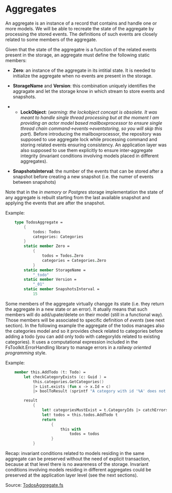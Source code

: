 # Aggregates

An aggregate is an instance of a  record that contains and handle one or more models. We will be able to recreate the state of the aggregate by processing the stored events. The definitions of such events are closely related to some members of the aggregate. 

Given that the state of the aggregatre is a function of the related events present in the storage, an aggregate must define the following static members:

- __Zero__: an instance of the aggregate in its intitial state. 
It is needed to initialize the aggregate when no events are present in the storage.
- __StorageName__ and  __Version__: this combination uniquely identifies the aggragate and let the storage know in which stream to store events and snapshots.

- - __LockObject__: (_warning: the lockobject concept is obsolete. It was meant to handle single thread processing but at the moment I am providing an actor model based mailboxprocessor to ensure single thread chain command->events->eventstoring, so you will skip this part_). Before introducing the mailboxprocessor, the repository was supposed to use aggregate lock while processing command and storing related events ensuring consistency. An application layer was also supposed to use them explicitly to ensure inter-aggregate integrity (invariant conditions involving models placed in different aggregates).
- __SnapshotsInterval__: the number of the events that can be stored after a snapshot before creating a new snapshot (i.e. the numer of events between snapshots)

Note that in the _in memory_ or _Postgres_ storage implementation the state of any aggregate is rebuilt starting from the last available snapshot and applying the events that are after the snapshot.

Example:
```FSharp
    type TodosAggregate =
        {
            todos: Todos
            categories: Categories
        }
        static member Zero =
            {
                todos = Todos.Zero
                categories = Categories.Zero
            }
        static member StorageName =
            "_todo"
        static member Version =
            "_01"
        static member SnapshotsInterval =
            15
```

Some members of the aggregate virtually changge  its state (i.e. they return the aggregate in a new state or an error). It atually means that such members will do add/upate/delete on their model (still in a functional way). Those members will be associated to specific definition of _events_ (see next section).
In the following example the aggregate of the todos manages also the categories model and so it provides check related to categories before adding a todo (you can add only todo with categoryIds related to existing categories).
It uses a computational expression included in the FsToolkit.ErrorHandling library to manage errors in a _railway oriented programming_ style.

Example:
```FSharp
    member this.AddTodo (t: Todo) =
        let checkCategoryExists (c: Guid ) =
            this.categories.GetCategories() 
            |> List.exists (fun x -> x.Id = c) 
            |> boolToResult (sprintf "A category with id '%A' does not exist" c)

        result
            {
                let! categoriesMustExist = t.CategoryIds |> catchErrors checkCategoryExists
                let! todos = this.todos.AddTodo t
                return 
                    {
                        this with
                            todos = todos
                    }
            }
```
Recap: invariant conditions related to models residing in the same aggregate can be preserved without the need of explicit transaction, because at that level there is no awareness of the storage. Invariant conditions involving models residing in different aggregates could be preserved at the application layer level (see the next sections).

Source: [TodosAggregate.fs](https://github.com/tonyx/Sharpino/blob/main/Sharpino.Sample/aggregates/Todos/Aggregate.fs)
